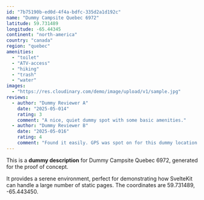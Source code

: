 ```yaml
---
id: "7b75190b-ed0d-4f4a-bdfc-335d2a1d192c"
name: "Dummy Campsite Quebec 6972"
latitude: 59.731489
longitude: -65.44345
continent: "north-america"
country: "canada"
region: "quebec"
amenities:
  - "toilet"
  - "ATV-access"
  - "hiking"
  - "trash"
  - "water"
images:
  - "https://res.cloudinary.com/demo/image/upload/v1/sample.jpg"
reviews:
  - author: "Dummy Reviewer A"
    date: "2025-05-014"
    rating: 3
    comment: "A nice, quiet dummy spot with some basic amenities."
  - author: "Dummy Reviewer B"
    date: "2025-05-016"
    rating: 4
    comment: "Found it easily. GPS was spot on for this dummy location."
---
```


This is a **dummy description** for Dummy Campsite Quebec 6972, generated for the proof of concept.

It provides a serene environment, perfect for demonstrating how SvelteKit can handle a large number of static pages. The coordinates are 59.731489, -65.443450.

